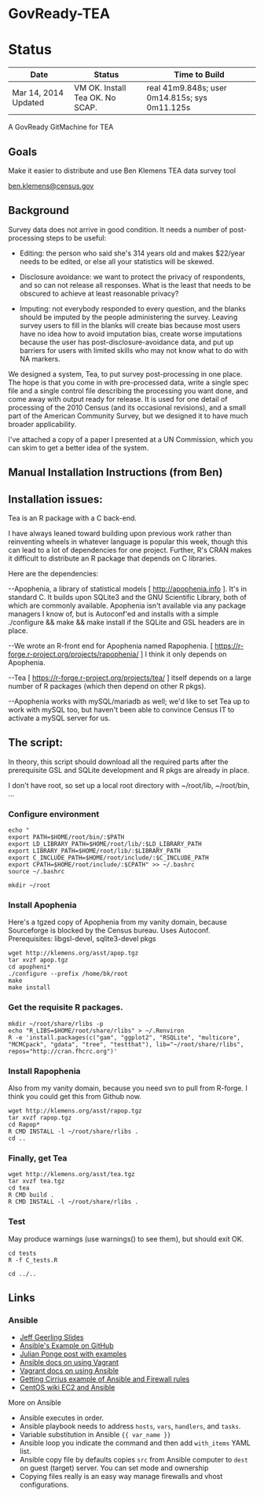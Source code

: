 GovReady-TEA
=============================

# Status

| Date         | Status | Time to Build |
|--------------|-------------|-------------|
| Mar 14, 2014 Updated| VM OK. Install Tea OK. No SCAP. | real 41m9.848s; user 0m14.815s; sys 0m11.125s |

A GovReady GitMachine for TEA

## Goals

Make it easier to distribute and use Ben Klemens TEA data survey tool

ben.klemens@census.gov


## Background

Survey data does not arrive in good condition. It needs a number of post-processing steps to be useful:

* Editing: the person who said she's 314 years old and makes $22/year needs to be edited, or else all your statistics will be skewed.

* Disclosure avoidance: we want to protect the privacy of respondents, and so can not release all responses. What is the least that needs to be obscured to achieve at least reasonable privacy?

* Imputing: not everybody responded to every question, and the blanks should be imputed by the people administering the survey. Leaving survey users to fill in the blanks will create bias because most users have no idea how to avoid imputation bias, create worse imputations because the user has post-disclosure-avoidance data, and put up barriers for users with limited skills who may not know what to do with NA markers.

We designed a system, Tea, to put survey post-processing in one place. The hope is that you come in with pre-processed data, write a single spec file and a single control file describing the processing you want done, and come away with output ready for release. It is used for one detail of processing of the 2010 Census (and its occasional revisions), and a small part of the American Community Survey, but we designed it to have much broader applicability.

I've attached a copy of a paper I presented at a UN Commission, which you can skim to get a better idea of the system.

## Manual Installation Instructions (from Ben)

Installation issues:
-------------------

Tea is an R package with a C back-end.

I have always leaned toward building upon previous work rather than reinventing wheels in whatever language is popular this week, though this can lead to a lot of dependencies for one project. Further, R's CRAN makes it difficult to distribute an R package that depends on C libraries.

Here are the dependencies:

--Apophenia, a library of statistical models [ http://apophenia.info ]. It's in standard C. It builds upon SQLite3 and the GNU Scientific Library, both of which are commonly available. Apophenia isn't available via any package managers I know of, but is Autoconf'ed and installs with a simple ./configure && make && make install if the SQLite and GSL headers are in place.


--We wrote an R-front end for Apophenia named Rapophenia. [ https://r-forge.r-project.org/projects/rapophenia/ ] I think it only depends on Apophenia.

--Tea [ https://r-forge.r-project.org/projects/tea/ ] itself depends on a large number of R packages (which then depend on other R pkgs).


--Apophenia works with mySQL/mariadb as well; we'd like to set Tea up to work with mySQL too, but haven't been able to convince Census IT to activate a mySQL server for us.


## The script:

In theory, this script should download all the required parts after the prerequisite GSL and SQLite development and R pkgs are already in place.


I don't have root, so set up a local root directory with ~/root/lib, ~/root/bin, ...

### Configure environment

```
echo "
export PATH=$HOME/root/bin/:$PATH
export LD_LIBRARY_PATH=$HOME/root/lib/:$LD_LIBRARY_PATH
export LIBRARY_PATH=$HOME/root/lib/:$LIBRARY_PATH
export C_INCLUDE_PATH=$HOME/root/include/:$C_INCLUDE_PATH
export CPATH=$HOME/root/include/:$CPATH" >> ~/.bashrc
source ~/.bashrc

mkdir ~/root
```

### Install Apophenia

Here's a tgzed copy of Apophenia from my vanity domain, because Sourceforge is blocked by the Census bureau. Uses Autoconf.
Prerequisites: libgsl-devel, sqlite3-devel pkgs

```
wget http://klemens.org/asst/apop.tgz
tar xvzf apop.tgz
cd apopheni*
./configure --prefix /home/bk/root
make
make install
```

### Get the requisite R packages.

```
mkdir ~/root/share/rlibs -p
echo "R_LIBS=$HOME/root/share/rlibs" > ~/.Renviron
R -e 'install.packages(c("gam", "ggplot2", "RSQLite", "multicore", "MCMCpack", "gdata", "tree", "testthat"), lib="~/root/share/rlibs", repos="http://cran.fhcrc.org")'
```

### Install Rapophenia

Also from my vanity domain, because you need svn to pull from R-forge. I think you could get this from Github now.

```
wget http://klemens.org/asst/rapop.tgz
tar xvzf rapop.tgz
cd Rapop*
R CMD INSTALL -l ~/root/share/rlibs .
cd ..
```


### Finally, get Tea

```
wget http://klemens.org/asst/tea.tgz
tar xvzf tea.tgz
cd tea
R CMD build .
R CMD INSTALL -l ~/root/share/rlibs .
```

### Test

May produce warnings (use warnings() to see them), but should exit OK.

```
cd tests
R -f C_tests.R

cd ../..
```

## Links

### Ansible
* [Jeff Geerling Slides](http://www.slideshare.net/geerlingguy/local-development-on-virtual-machines-vagrant-virtualbox-and-ansible)
* [Ansible's Example on GitHub](https://github.com/ansible/ansible-examples/tree/master/lamp_simple)
* [Julian Ponge post with examples](http://julien.ponge.org/blog/scalable-and-understandable-provisioning-with-ansible-and-vagrant/)
* [Ansible docs on using Vagrant](http://docs.ansible.com/guide_vagrant.html)
* [Vagrant docs on using Ansible](http://docs.vagrantup.com/v2/provisioning/ansible.html)
* [Getting Cirrius example of Ansible and Firewall rules](http://www.gettingcirrius.com/2013/11/configure-iptables-with-ansible.html)
* [CentOS wiki EC2 and Ansible](http://wiki.centos.org/Cloud/Manage/Ansible)

More on Ansible
* Ansible executes in order.
* Ansible playbook needs to address `hosts`, `vars`, `handlers`, and `tasks`. 
* Variable substitution in Ansible `{{ var_name }}` 
* Ansible loop you indicate the command and then add `with_items` YAML list. 
* Ansible copy file by defaults copies `src` from Ansible computer to `dest` on guest (target) server. You can set mode and ownership
* Copying files really is an easy way manage firewalls and vhost configurations.


